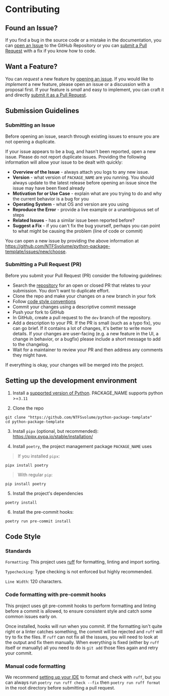 # Contributing

## Found an Issue?

If you find a bug in the source code or a mistake in the documentation, you can
[open an Issue](#submitting-an-issue) to the GitHub Repository or you can
[submit a Pull Request](#submitting-a-pull-request-pr) with a fix if you know how to code.

## Want a Feature?

You can *request* a new feature by [opening an issue](#submitting-an-issue). If you would like to *implement* a new feature,
please open an issue or a discussion with a proposal first. If your feature is *small* and easy to implement,
you can craft it and directly [submit it as a Pull Request](#submitting-a-pull-request-pr).

## Submission Guidelines

### Submitting an Issue

Before opening an issue, search through existing issues to ensure you are not opening a duplicate.

If your issue appears to be a bug, and hasn't been reported, open a new issue. Please do not report duplicate issues.
Providing the following information will allow your issue to be dealt with quickly:

- **Overview of the Issue** - always attach you logs to any new issue.
- **Version** - what version of `PACKAGE_NAME` are you running. You should always update to the latest release before opening an issue since
the issue may have been fixed already
- **Motivation for or Use Case** - explain what are you trying to do and why the current behavior is a bug for you
- **Operating System** - what OS and version are you using
- **Reproduce the Error** - provide a live example or a unambiguous set of steps
- **Related Issues** - has a similar issue been reported before?
- **Suggest a Fix** - if you can't fix the bug yourself, perhaps you can point to what might be
  causing the problem (line of code or commit)

You can open a new issue by providing the above information at https://github.com/NTFSvolume/python-package-template/issues/new/choose.

### Submitting a Pull Request (PR)

Before you submit your Pull Request (PR) consider the following guidelines:

- Search the [repository](https://github.com/NTFSvolume/python-package-template/pulls) for an open or closed PR
  that relates to your submission. You don't want to duplicate effort.
- Clone the repo and make your changes on a new branch in your fork
- Follow [code style conventions](#code-style)
- Commit your changes using a descriptive commit message
- Push your fork to GitHub
- In GitHub, create a pull request to the `dev` branch of the repository.
- Add a description to your PR. If the PR is small (such as a typo fix), you can go brief.
If it contains a lot of changes, it's better to write more details.
If your changes are user-facing (e.g. a new feature in the UI, a change in behavior, or a bugfix)
please include a short message to add to the changelog.
- Wait for a maintainer to review your PR and then address any comments they might have.

If everything is okay, your changes will be merged into the project.

## Setting up the development environment

1. Install a [supported version of Python](https://www.python.org/downloads/). PACKAGE_NAME supports python >=`3.11`

2. Clone the repo

```shell
git clone "https://github.com/NTFSvolume/python-package-template"
cd python-package-template
```

3. Install `pipx` (optional, but recommended): https://pipx.pypa.io/stable/installation/

4. Install `poetry`, the project management package `PACKAGE_NAME` uses

> If you installed `pipx`:

```shell
pipx install poetry
```

> With regular `pip`:

```shell
pip install poetry
```

5. Install the project's dependencies

```shell
poetry install
```

6. Install the pre-commit hooks:

```shell
poetry run pre-commit install
```

## Code Style

### Standards

`Formatting`: This project uses [ruff](https://docs.astral.sh/ruff) for formatting, linting and import sorting.

`Typechecking`: Type checking is not enforced but highly recommended.

`Line Width`: 120 characters.

### Code formatting with pre-commit hooks

This project uses git pre-commit hooks to perform formatting and linting before a commit is allowed,
to ensure consistent style and catch some common issues early on.

Once installed, hooks will run when you commit. If the formatting isn't quite right or a linter catches something,
the commit will be rejected and `ruff` will try to fix the files. If `ruff` can not fix all the issues,
you will need to look at the output and fix them manually. When everything is fixed (either by `ruff` itself or manually)
all you need to do is `git add` those files again and retry your commit.

### Manual code formatting

We recommend [setting up your IDE](https://docs.astral.sh/ruff/editors/) to format and check with `ruff`, but you can always run
`poetry run ruff check --fix` then `poetry run ruff format` in the root directory before submitting a pull request.

